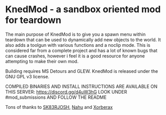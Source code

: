 # KnedMod - a sandbox oriented mod for teardown

The main purpose of KnedMod is to give you a spawn menu within teardown that can be used to dynamically add new objects to the world. 
It also adds a toolgun with various functions and a noclip mode.
This is considered far from a complete project and has a lot of known bugs that can cause crashes, however i feel it is a good resource for anyone attempting to make their own mod. 

Building requires MS Detours and GLEW. KnedMod is released under the GNU GPL v3 license.

COMPILED BINARIES AND INSTALL INSTRUCTIONS ARE AVAILABLE ON THIS SERVER: https://discord.gg/d4uW3hG
LOOK UNDER #mod_submissions AND FOLLOW THE README

Tons of thanks to [SK83RJOSH](https://github.com/SK83RJOSH), [Nahu](https://github.com/nxhu64) and [Xorberax](https://github.com/ss-gnalvesteffer)
